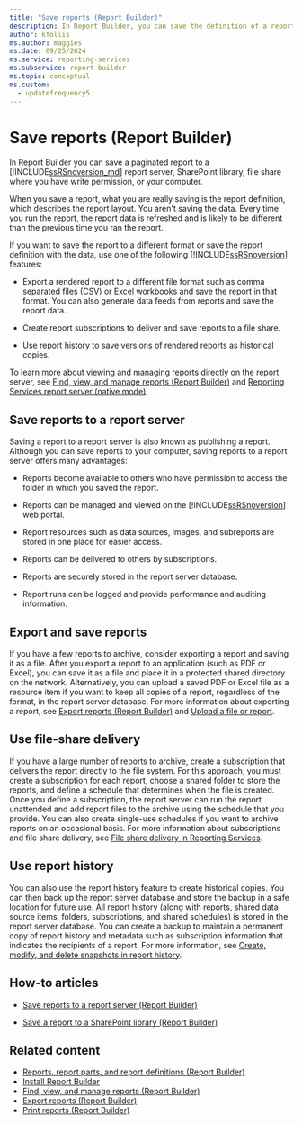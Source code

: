 ```yaml
---
title: "Save reports (Report Builder)"
description: In Report Builder, you can save the definition of a report, which includes the layout but not the data. The data is refreshed every time you run the report.
author: kfollis
ms.author: maggies
ms.date: 09/25/2024
ms.service: reporting-services
ms.subservice: report-builder
ms.topic: conceptual
ms.custom:
  - updatefrequency5
---
```

# Save reports (Report Builder)

  In Report Builder you can save a paginated report to a [!INCLUDE[ssRSnoversion_md](../../includes/ssrsnoversion-md.md)] report server, SharePoint library, file share where you have write permission, or your computer.

When you save a report, what you are really saving is the report definition, which describes the report layout. You aren't saving the data. Every time you run the report, the report data is refreshed and is likely to be different than the previous time you ran the report.

If you want to save the report to a different format or save the report definition with the data, use one of the following [!INCLUDE[ssRSnoversion](../../includes/ssrsnoversion-md.md)] features:

- Export a rendered report to a different file format such as comma separated files (CSV) or Excel workbooks and save the report in that format. You can also generate data feeds from reports and save the report data.

- Create report subscriptions to deliver and save reports to a file share.

- Use report history to save versions of rendered reports as historical copies.

To learn more about viewing and managing reports directly on the report server, see [Find, view, and manage reports (Report Builder)](../../reporting-services/report-builder/finding-viewing-and-managing-reports-report-builder-and-ssrs.md) and [Reporting Services report server (native mode)](../../reporting-services/report-server/reporting-services-report-server-native-mode.md).

## <a id="SavingReportDefinitions"></a> Save reports to a report server

  Saving a report to a report server is also known as publishing a report. Although you can save reports to your computer, saving reports to a report server offers many advantages:

- Reports become available to others who have permission to access the folder in which you saved the report.

- Reports can be managed and viewed on the [!INCLUDE[ssRSnoversion](../../includes/ssrsnoversion-md.md)] web portal.

- Report resources such as data sources, images, and subreports are stored in one place for easier access.

- Reports can be delivered to others by subscriptions.

- Reports are securely stored in the report server database.

- Report runs can be logged and provide performance and auditing information.

## <a id="ExportingAndSavingReports"></a> Export and save reports

If you have a few reports to archive, consider exporting a report and saving it as a file. After you export a report to an application (such as PDF or Excel), you can save it as a file and place it in a protected shared directory on the network. Alternatively, you can upload a saved PDF or Excel file as a resource item if you want to keep all copies of a report, regardless of the format, in the report server database. For more information about exporting a report, see [Export reports (Report Builder)](../../reporting-services/report-builder/export-reports-report-builder-and-ssrs.md) and [Upload a file or report](../../reporting-services/reports/upload-a-file-or-report-report-manager.md).

## <a id="UsingFileShareDelivery"></a> Use file-share delivery

If you have a large number of reports to archive, create a subscription that delivers the report directly to the file system. For this approach, you must create a subscription for each report, choose a shared folder to store the reports, and define a schedule that determines when the file is created. Once you define a subscription, the report server can run the report unattended and add report files to the archive using the schedule that you provide. You can also create single-use schedules if you want to archive reports on an occasional basis. For more information about subscriptions and file share delivery, see [File share delivery in Reporting Services](../../reporting-services/subscriptions/file-share-delivery-in-reporting-services.md).

## <a id="UsingReportHistory"></a> Use report history

You can also use the report history feature to create historical copies. You can then back up the report server database and store the backup in a safe location for future use. All report history (along with reports, shared data source items, folders, subscriptions, and shared schedules) is stored in the report server database. You can create a backup to maintain a permanent copy of report history and metadata such as subscription information that indicates the recipients of a report. For more information, see [Create, modify, and delete snapshots in report history](../../reporting-services/report-server/create-modify-and-delete-snapshots-in-report-history.md).

## <a id="HowTo"></a> How-to articles

- [Save reports to a report server (Report Builder)](../../reporting-services/report-builder/save-reports-to-a-report-server-report-builder.md)

- [Save a report to a SharePoint library (Report Builder)](../../reporting-services/report-builder/save-a-report-to-a-sharepoint-library-report-builder.md)

## Related content

- [Reports, report parts, and report definitions (Report Builder)](../../reporting-services/report-design/reports-report-parts-and-report-definitions-report-builder-and-ssrs.md)
- [Install Report Builder](../install-windows/install-report-builder.md)
- [Find, view, and manage reports (Report Builder)](../../reporting-services/report-builder/finding-viewing-and-managing-reports-report-builder-and-ssrs.md)
- [Export reports (Report Builder)](../../reporting-services/report-builder/export-reports-report-builder-and-ssrs.md)
- [Print reports (Report Builder)](../../reporting-services/report-builder/print-reports-report-builder-and-ssrs.md)
